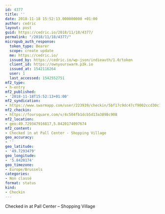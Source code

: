 ```yaml
---
id: 4377
title: ''
date: 2018-11-18 15:52:13.000000000 +01:00
author: cedric
layout: post
guid: https://cedric.io/2018/11/18/4377/
permalink: "/2018/11/18/4377/"
micropub_auth_response:
  token_type: Bearer
  scope: create update
  me: https://cedric.io/
  issued_by: https://cedric.io/wp-json/indieauth/1.0/token
  client_id: https://ownyourswarm.p3k.io
  issued_at: 1542116264
  user: 1
  last_accessed: 1542552751
mf2_type:
- h-entry
mf2_published:
- '2018-11-18T15:52:13+01:00'
mf2_syndication:
- https://www.swarmapp.com/user/223939/checkin/5bf17c9dc47cf9002ccd30c1
mf2_checkin:
- https://foursquare.com/v/4c504fb1dcb5d13a3898c908
mf2_location:
- geo:49.729347916817,5.8420174097674
mf2_content:
- Checked in at Pall Center - Shopping Village
geo_accuracy:
- ''
geo_latitude:
- '49.7293479'
geo_longitude:
- '5.8420174'
geo_timezone:
- Europe/Brussels
categories:
- Non classé
format: status
kind:
- Checkin
---
```

Checked in at Pall Center &#8211; Shopping Village